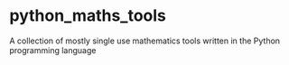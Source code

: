 # python_maths_tools
A collection of mostly single use mathematics tools written in the Python programming language
